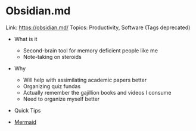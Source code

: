 # Obsidian.md
Link: <https://obsidian.md/>
Topics: Productivity, Software (Tags deprecated)

- What is it
	- Second-brain tool for memory deficient people like me
	- Note-taking on steroids
- Why
	- Will help with assimilating academic papers better
	- Organizing quiz fundas
	- Actually remember the gajillion books and videos I consume
	- Need to organize myself better

- Quick Tips
- [Mermaid](https://mermaid-js.github.io/mermaid/#/flowchart)